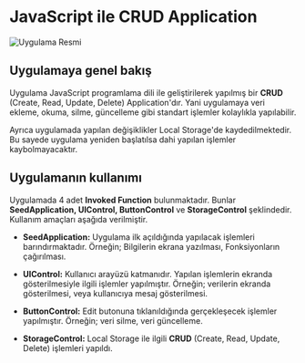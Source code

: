 
# JavaScript ile CRUD Application

![Uygulama Resmi](https://imgyukle.com/f/2022/02/22/ECKxZ1.png)

## Uygulamaya genel bakış

Uygulama JavaScript programlama dili ile geliştirilerek yapılmış bir **CRUD** (Create, Read, Update, Delete) Application'dır. Yani uygulamaya veri ekleme, okuma, silme, güncelleme gibi standart işlemler kolaylıkla yapılabilir.

Ayrıca uygulamada yapılan değişiklikler Local Storage'de kaydedilmektedir. Bu sayede uygulama yeniden başlatılsa dahi yapılan işlemler kaybolmayacaktır.

## Uygulamanın kullanımı

Uygulamada 4 adet **Invoked Function** bulunmaktadır. Bunlar **SeedApplication, UIControl, ButtonControl** ve **StorageControl** şeklindedir. Kullanım amaçları aşağıda verilmiştir.

* **SeedApplication:** Uygulama ilk açıldığında yapılacak işlemleri barındırmaktadır. Örneğin; Bilgilerin ekrana yazılması, Fonksiyonların çağırılması.

* **UIControl:** Kullanıcı arayüzü katmanıdır. Yapılan işlemlerin ekranda gösterilmesiyle ilgili işlemler yapılmıştır. Örneğin; verilerin ekranda gösterilmesi, veya kullanıcıya mesaj gösterilmesi.

* **ButtonControl:** Edit butonuna tıklanıldığında gerçekleşecek işlemler yapılmıştır. Örneğin; veri silme, veri güncelleme.

* **StorageControl:** Local Storage ile ilgili **CRUD** (Create, Read, Update, Delete) işlemleri yapıldı.
